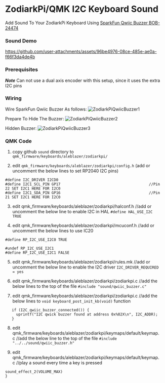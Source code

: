# ZodiarkPi/QMK I2C Keyboard Sound
Add Sound To Your ZodiarkPi Keyboard Using [SparkFun Qwiic Buzzer BOB-24474](https://www.sparkfun.com/sparkfun-qwiic-buzzer.html)

### Sound Demo
https://github.com/user-attachments/assets/96be4976-08ce-485e-ae0a-f66f3da4de4b

### Prerequisites
***Note*** Can not use a dual axis encoder with this setup, since it uses the extra I2C pins

### Wiring
Wire SparkFun Qwiic Buzzer As follows:
![ZodiarkPiQwiicBuzzer1](https://github.com/user-attachments/assets/e8fe0486-fe48-446f-a433-ebbc0ed86099)

Prepare To Hide The Buzzer:
![ZodiarkPiQwiicBuzzer2](https://github.com/user-attachments/assets/f68df095-2718-4d6e-a544-9b7926785d68)

Hidden Buzzer:
![ZodiarkPiQwiicBuzzer3](https://github.com/user-attachments/assets/a4206b62-00a4-41c0-b92e-fb1d38929b1d)

### QMK Code
1. copy github ```sound``` directory to ```qmk_firmware/keyboards/aleblazer/zodiarkpi/```

2. edit ```qmk_firmware/keyboards/aleblazer/zodiarkpi/config.h```      (add or uncomment the below lines to set RP2040 I2C pins)
```
#define I2C_DRIVER I2CD0
#define I2C1_SCL_PIN GP17                                        //Pin 22 SET I2C1 HERE FOR I2C0
#define I2C1_SDA_PIN GP16                                        //Pin 21 SET I2C1 HERE FOR I2C0
```

3. edit qmk_firmware/keyboards/aleblazer/zodiarkpi/halconf.h     //add or uncomment the below line to enable I2C in HAL
```#define HAL_USE_I2C TRUE```

4. edit qmk_firmware/keyboards/aleblazer/zodiarkpi/mcuconf.h     //add or uncomment the below lines to use IC20 
```#undef RP_I2C_USE_I2C0
#define RP_I2C_USE_I2C0 TRUE

#undef RP_I2C_USE_I2C1
#define RP_I2C_USE_I2C1 FALSE
```

5. edit qmk_firmware/keyboards/aleblazer/zodiarkpi/rules.mk      //add or uncomment the below line to enable the I2C driver
```I2C_DRIVER_REQUIRED = yes```

6. edit qmk_firmware/keyboards/aleblazer/zodiarkpi/zodiarkpi.c   //add the below lines to the top of the file
```#include "sound/qwiic_buzzer.c"```                            

7. edit qmk_firmware/keyboards/aleblazer/zodiarkpi/zodiarkpi.c   //add the below lines to ```void keyboard_post_init_kb(void)``` function
 ```i2c_init();                                                  //initialize the I2C bus
    if (I2C_qwiic_buzzer_connected()) {
      uprintf("I2C qwick buzzer found at address 0x%02X\n", I2C_ADDR);
    }
```

8. edit qmk_firmware/keyboards/aleblazer/zodiarkpi/keymaps/default/keymap.c //add the below line to the top of the file
```#include "../../sound/qwiic_buzzer.h"```

9. edit qmk_firmware/keyboards/aleblazer/zodiarkpi/keymaps/default/keymap.c //play a sound every time a key is pressed
```bool process_record_user(uint16_t keycode, keyrecord_t *record) {  
sound_effect_2(VOLUME_MAX)
}
``` 
